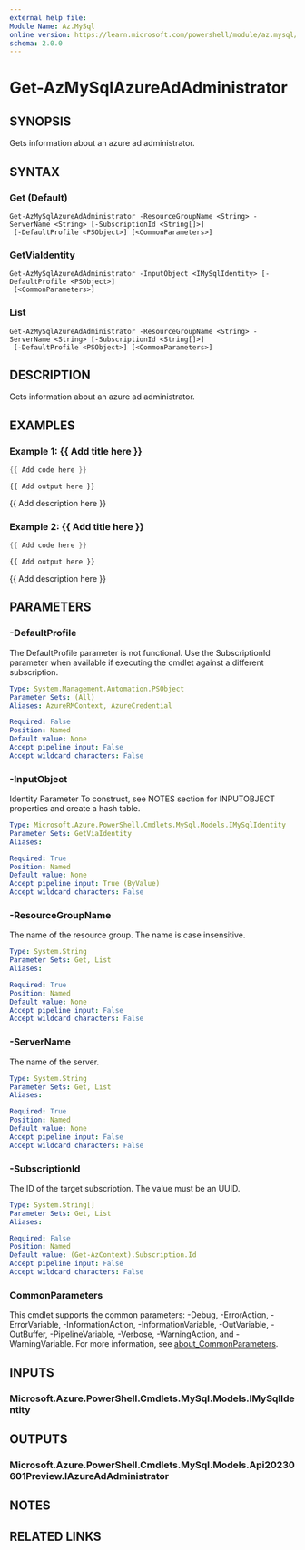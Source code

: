 ```yaml
---
external help file:
Module Name: Az.MySql
online version: https://learn.microsoft.com/powershell/module/az.mysql/get-azmysqlazureadadministrator
schema: 2.0.0
---
```


# Get-AzMySqlAzureAdAdministrator

## SYNOPSIS
Gets information about an azure ad administrator.

## SYNTAX

### Get (Default)
```
Get-AzMySqlAzureAdAdministrator -ResourceGroupName <String> -ServerName <String> [-SubscriptionId <String[]>]
 [-DefaultProfile <PSObject>] [<CommonParameters>]
```

### GetViaIdentity
```
Get-AzMySqlAzureAdAdministrator -InputObject <IMySqlIdentity> [-DefaultProfile <PSObject>]
 [<CommonParameters>]
```

### List
```
Get-AzMySqlAzureAdAdministrator -ResourceGroupName <String> -ServerName <String> [-SubscriptionId <String[]>]
 [-DefaultProfile <PSObject>] [<CommonParameters>]
```

## DESCRIPTION
Gets information about an azure ad administrator.

## EXAMPLES

### Example 1: {{ Add title here }}
```powershell
{{ Add code here }}
```

```output
{{ Add output here }}
```

{{ Add description here }}

### Example 2: {{ Add title here }}
```powershell
{{ Add code here }}
```

```output
{{ Add output here }}
```

{{ Add description here }}

## PARAMETERS

### -DefaultProfile
The DefaultProfile parameter is not functional.
Use the SubscriptionId parameter when available if executing the cmdlet against a different subscription.

```yaml
Type: System.Management.Automation.PSObject
Parameter Sets: (All)
Aliases: AzureRMContext, AzureCredential

Required: False
Position: Named
Default value: None
Accept pipeline input: False
Accept wildcard characters: False
```

### -InputObject
Identity Parameter
To construct, see NOTES section for INPUTOBJECT properties and create a hash table.

```yaml
Type: Microsoft.Azure.PowerShell.Cmdlets.MySql.Models.IMySqlIdentity
Parameter Sets: GetViaIdentity
Aliases:

Required: True
Position: Named
Default value: None
Accept pipeline input: True (ByValue)
Accept wildcard characters: False
```

### -ResourceGroupName
The name of the resource group.
The name is case insensitive.

```yaml
Type: System.String
Parameter Sets: Get, List
Aliases:

Required: True
Position: Named
Default value: None
Accept pipeline input: False
Accept wildcard characters: False
```

### -ServerName
The name of the server.

```yaml
Type: System.String
Parameter Sets: Get, List
Aliases:

Required: True
Position: Named
Default value: None
Accept pipeline input: False
Accept wildcard characters: False
```

### -SubscriptionId
The ID of the target subscription.
The value must be an UUID.

```yaml
Type: System.String[]
Parameter Sets: Get, List
Aliases:

Required: False
Position: Named
Default value: (Get-AzContext).Subscription.Id
Accept pipeline input: False
Accept wildcard characters: False
```

### CommonParameters
This cmdlet supports the common parameters: -Debug, -ErrorAction, -ErrorVariable, -InformationAction, -InformationVariable, -OutVariable, -OutBuffer, -PipelineVariable, -Verbose, -WarningAction, and -WarningVariable. For more information, see [about_CommonParameters](http://go.microsoft.com/fwlink/?LinkID=113216).

## INPUTS

### Microsoft.Azure.PowerShell.Cmdlets.MySql.Models.IMySqlIdentity

## OUTPUTS

### Microsoft.Azure.PowerShell.Cmdlets.MySql.Models.Api20230601Preview.IAzureAdAdministrator

## NOTES

## RELATED LINKS

